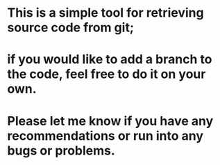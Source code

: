 # This is a simple tool for retrieving source code from git; 
# if you would like to add a branch to the code, feel free to do it on your own.
# Please let me know if you have any recommendations or run into any bugs or problems.